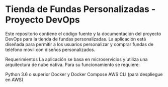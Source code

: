 # Tienda de Fundas Personalizadas - Proyecto DevOps
Este repositorio contiene el código fuente y la documentación del proyecto DevOps para la tienda de fundas personalizadas. La aplicación está diseñada para permitir a los usuarios personalizar y comprar fundas de teléfono móvil con diseños personalizados.

Requerimientos
La aplicación se basa en microservicios y utiliza una arquitectura de nube nativa. Para su funcionamiento se requiere:

Python 3.6 o superior
Docker y Docker Compose
AWS CLI (para despliegue en AWS)
